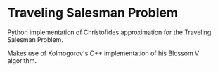 # Traveling Salesman Problem


Python implementation of Christofides approximation for the Traveling Salesman Problem. 

Makes use of Kolmogorov's C++ implementation of his Blossom V algorithm.
